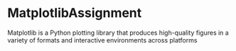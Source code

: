 # MatplotlibAssignment
Matplotlib is a Python plotting library that produces high-quality figures in a variety of formats and interactive environments across platforms
